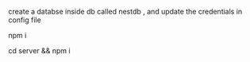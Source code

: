 create a databse inside db called nestdb , and update the credentials in config file




npm i

cd server  && npm i






